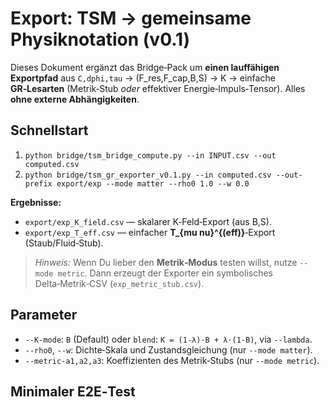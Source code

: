 # Export: TSM → gemeinsame Physiknotation (v0.1)


Dieses Dokument ergänzt das Bridge‑Pack um **einen lauffähigen Exportpfad** aus `C,dphi,tau` → (F_res,F_cap,B,S) → K → einfache **GR‑Lesarten** (Metrik‑Stub *oder* effektiver Energie‑Impuls‑Tensor). Alles **ohne externe Abhängigkeiten**.


## Schnellstart
1. `python bridge/tsm_bridge_compute.py --in INPUT.csv --out computed.csv`
2. `python bridge/tsm_gr_exporter_v0.1.py --in computed.csv --out-prefix export/exp --mode matter --rho0 1.0 --w 0.0`


**Ergebnisse:**
- `export/exp_K_field.csv` — skalarer K‑Feld‑Export (aus B,S).
- `export/exp_T_eff.csv` — einfacher **T_{mu nu}^{(eff)}**‑Export (Staub/Fluid‑Stub).


> *Hinweis:* Wenn Du lieber den **Metrik‑Modus** testen willst, nutze `--mode metric`. Dann erzeugt der Exporter ein symbolisches Delta‑Metrik‑CSV (`exp_metric_stub.csv`).


## Parameter
- `--K-mode`: `B` (Default) oder `blend`: `K = (1-λ)·B + λ·(1-B)`, via `--lambda`.
- `--rho0`, `--w`: Dichte‑Skala und Zustandsgleichung (nur `--mode matter`).
- `--metric-a1,a2,a3`: Koeffizienten des Metrik‑Stubs (nur `--mode metric`).


## Minimaler E2E‑Test